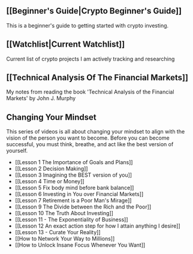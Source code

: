 ## [[Beginner's Guide|Crypto Beginner's Guide]]
This is a beginner's guide to getting started with crypto investing.

## [[Watchlist|Current Watchlist]]
Current list of crypto projects I am actively tracking and researching

## [[Technical Analysis Of The Financial Markets]]
My notes from reading the book 'Technical Analysis of the Financial Markets' by John J. Murphy

## Changing Your Mindset

This series of videos is all about changing your mindset to align with the vision of the person you want to become.  Before you can become successful, you must think, breathe, and act like the best version of yourself.

- [[Lesson 1 The Importance of Goals and Plans]]  
- [[Lesson 2   Decision Making]]  
- [[Lesson 3  Imagining the BEST version of you]]  
- [[Lesson 4  Time or Money]]  
- [[Lesson 5  Fix body mind before bank balance]]  
- [[Lesson 6  Investing in You over Financial Markets]]  
- [[Lesson 7  Retirement is a Poor Man's Mirage]]  
- [[Lesson 9  The Divide between the Rich and the Poor]]  
- [[Lesson 10   The Truth About Investing]]  
- [[Lesson 11 - The Exponentiality of Business]]  
- [[Lesson 12  An exact action step for how I attain anything I desire]]  
- [[Lesson 13 - Curate Your Reality]]  
- [[How to Network Your Way to Millions]]  
- [[How to Unlock Insane Focus Whenever You Want]]  